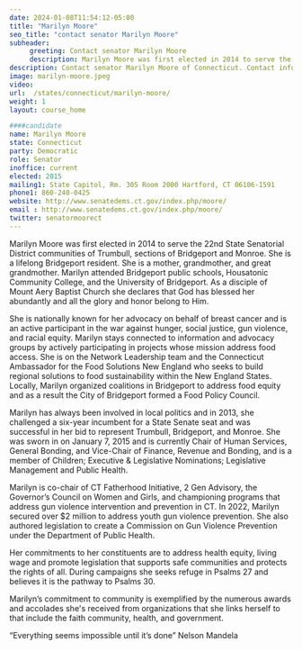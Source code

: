 ```yaml
---
date: 2024-01-08T11:54:12-05:00
title: "Marilyn Moore"
seo_title: "contact senator Marilyn Moore"
subheader:
     greeting: Contact senator Marilyn Moore
     description: Marilyn Moore was first elected in 2014 to serve the 22nd State Senatorial District communities of Trumbull, sections of Bridgeport and Monroe. She is a lifelong Bridgeport resident. She is a mother, grandmother, and great grandmother.
description: Contact senator Marilyn Moore of Connecticut. Contact information for Marilyn Moore includes email address, phone number, and mailing address.
image: marilyn-moore.jpeg
video:
url:  /states/connecticut/marilyn-moore/
weight: 1
layout: course_home

####candidate
name: Marilyn Moore
state: Connecticut
party: Democratic
role: Senator
inoffice: current
elected: 2015
mailing1: State Capitol, Rm. 305 Room 2000 Hartford, CT 06106-1591
phone1: 860-240-0425
website: http://www.senatedems.ct.gov/index.php/moore/
email : http://www.senatedems.ct.gov/index.php/moore/
twitter: senatormoorect
---
```


Marilyn Moore was first elected in 2014 to serve the 22nd State Senatorial District communities of Trumbull, sections of Bridgeport and Monroe. She is a lifelong Bridgeport resident. She is a mother, grandmother, and great grandmother. Marilyn attended Bridgeport public schools, Housatonic Community College, and the University of Bridgeport. As a disciple of Mount Aery Baptist Church she declares that God has blessed her abundantly and all the glory and honor belong to Him.

She is nationally known for her advocacy on behalf of breast cancer and is an active participant in the war against hunger, social justice, gun violence, and racial equity. Marilyn stays connected to information and advocacy groups by actively participating in projects whose mission address food access. She is on the Network Leadership team and the Connecticut Ambassador for the Food Solutions New England who seeks to build regional solutions to food sustainability within the New England States. Locally, Marilyn organized coalitions in Bridgeport to address food equity and as a result the City of Bridgeport formed a Food Policy Council.

Marilyn has always been involved in local politics and in 2013, she challenged a six-year incumbent for a State Senate seat and was successful in her bid to represent Trumbull, Bridgeport, and Monroe. She was sworn in on January 7, 2015 and is currently Chair of Human Services, General Bonding, and Vice-Chair of Finance, Revenue and Bonding, and is a member of Children; Executive & Legislative Nominations; Legislative Management and Public Health.

Marilyn is co-chair of CT Fatherhood Initiative, 2 Gen Advisory, the Governor’s Council on Women and Girls, and championing programs that address gun violence intervention and prevention in CT. In 2022, Marilyn secured over $2 million to address youth gun violence prevention. She also authored legislation to create a Commission on Gun Violence Prevention under the Department of Public Health.

Her commitments to her constituents are to address health equity, living wage and promote legislation that supports safe communities and protects the rights of all. During campaigns she seeks refuge in Psalms 27 and believes it is the pathway to Psalms 30.

Marilyn’s commitment to community is exemplified by the numerous awards and accolades she's received from organizations that she links herself to that include the faith community, health, and government.

“Everything seems impossible until it’s done” Nelson Mandela
